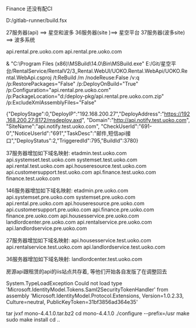 Finance 还没有配CI

D:/gitlab-runner/build.fsx


27服务器(api)  ==> 星空和波多
36服务器(site )==> 星空平台
37服务器(波多site) ==> 波多系统



api.rental.pre.uoko.com
api.rental.pre.uoko.com


& "C:\Program Files (x86)\MSBuild\14.0\Bin\MSBuild.exe"  E:/Git/星空平台/RentalService/RentalV2/3_Rental.WebUI/UOKO.Rental.WebApi/UOKO.Rental.WebApi.csproj /t:ReBuild /m  /nodeReuse:False  /v:q  /p:RestorePackages="False" /p:DeployOnBuild="True" /p:Configuration="api.rental.pre.uoko.com" /p:PackageLocation="d:/deploy-pkg/api.rental.pre.uoko.com.zip" /p:ExcludeXmlAssemblyFiles="False"


{"DeployStage":0,"DeployIP":"192.168.200.27","DeployAddress":"https://192.168.200.27:8172/msdeploy.axd",
"Domain":"http://api.notify.test.uoko.com",
"SiteName":"api.notify.test.uoko.com",
"CheckUserId":"691-0","NoticeUserId":"691","TaskDesc":"邮件,短信api接口","DeployStatus":2,"TriggeredId":795,"BuildId":3780}

37服务器增加如下域名映射:
etadmin.test.uoko.com
api.systemset.test.uoko.com
systemset.test.uoko.com
api.rental.test.uoko.com
api.houseresource.test.uoko.com
api.customersupport.test.uoko.com
api.finance.test.uoko.com
finance.test.uoko.com

146服务器增加如下域名映射:
etadmin.pre.uoko.com
api.systemset.pre.uoko.com
systemset.pre.uoko.com
api.rental.pre.uoko.com
api.houseresource.pre.uoko.com
api.customersupport.pre.uoko.com
api.finance.pre.uoko.com
finance.pre.uoko.com
api.housesservice.pre.uoko.com
landlordcenter.pre.uoko.com
api.rentalservice.pre.uoko.com
api.landlordservice.pre.uoko.com


27服务器增加如下域名映射:
api.housesservice.test.uoko.com
api.rentalservice.test.uoko.com
api.landlordservice.test.uoko.com

36服务器增加如下域名映射:
landlordcenter.test.uoko.com


房源api跟租赁的api的iis站点共存着, 等他们开始各自发版了在调整回去


System.TypeLoadException
Could not load type 'Microsoft.IdentityModel.Tokens.Saml2SecurityTokenHandler' from assembly 'Microsoft.IdentityModel.Protocol.Extensions, 
Version=1.0.2.33, Culture=neutral, PublicKeyToken=31bf3856ad364e35'

tar jvxf mono-4.4.1.0.tar.bz2
cd mono-4.4.1.0
./configure --prefix=/usr
make
sudo make install
cd ..


